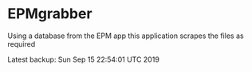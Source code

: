 # EPMgrabber
Using a database from the EPM app this application scrapes the files as required


Latest backup: Sun Sep 15 22:54:01 UTC 2019
